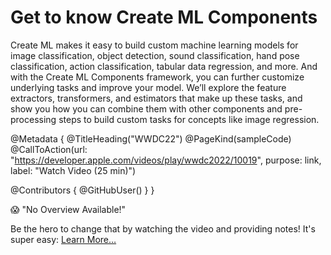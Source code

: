 # Get to know Create ML Components

Create ML makes it easy to build custom machine learning models for image classification, object detection, sound classification, hand pose classification, action classification, tabular data regression, and more. And with the Create ML Components framework, you can further customize underlying tasks and improve your model. We’ll explore the feature extractors, transformers, and estimators that make up these tasks, and show you how you can combine them with other components and pre-processing steps to build custom tasks for concepts like image regression.

@Metadata {
   @TitleHeading("WWDC22")
   @PageKind(sampleCode)
   @CallToAction(url: "https://developer.apple.com/videos/play/wwdc2022/10019", purpose: link, label: "Watch Video (25 min)")

   @Contributors {
      @GitHubUser(<replace this with your GitHub handle>)
   }
}

😱 "No Overview Available!"

Be the hero to change that by watching the video and providing notes! It's super easy:
 [Learn More…](https://wwdcnotes.com/documentation/wwdcnotes/contributing)
